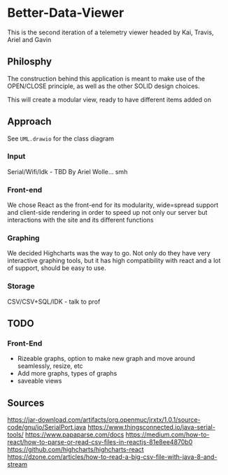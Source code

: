 # Better-Data-Viewer
This is the second iteration of a telemetry viewer headed by Kai, Travis, Ariel and Gavin

## Philosphy
The construction behind this application is meant to make use of the OPEN/CLOSE principle, as well as the other SOLID design choices.

This will create a modular view, ready to have different items added on

## Approach
See `UML.drawio` for the class diagram

### Input
Serial/Wifi/Idk - TBD By Ariel Wolle... smh

### Front-end
We chose React as the front-end for its modularity, wide=spread support and client-side rendering in order to speed up not only our server 
but interactions with the site and its different functions

### Graphing
We decided Highcharts was the way to go. Not only do they have very interactive graphing tools, but it has high compatibility with react and
a lot of support, should be easy to use.

### Storage
CSV/CSV+SQL/IDK - talk to prof

## TODO

### Front-End
- Rizeable graphs, option to make new graph and move around seamlessly, resize, etc
- Add more graphs, types of graphs
- saveable views 


## Sources
https://jar-download.com/artifacts/org.openmuc/jrxtx/1.0.1/source-code/gnu/io/SerialPort.java
https://www.thingsconnected.io/java-serial-tools/
https://www.papaparse.com/docs
https://medium.com/how-to-react/how-to-parse-or-read-csv-files-in-reactjs-81e8ee4870b0
https://github.com/highcharts/highcharts-react
https://dzone.com/articles/how-to-read-a-big-csv-file-with-java-8-and-stream
